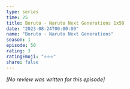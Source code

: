 ```yaml
---
type: series
time: 25
title: Boruto - Naruto Next Generations 1x50
date: "2023-08-24T00:00:00"
name: "Boruto - Naruto Next Generations"
season: 1
episode: 50
rating: 3
ratingEmoji: "⭐️⭐️⭐️"
share: false
---
```


_[No review was written for this episode]_